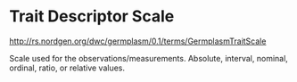 # Trait Descriptor Scale #

http://rs.nordgen.org/dwc/germplasm/0.1/terms/GermplasmTraitScale

Scale used for the observations/measurements. Absolute, interval, nominal, ordinal, ratio, or relative values.